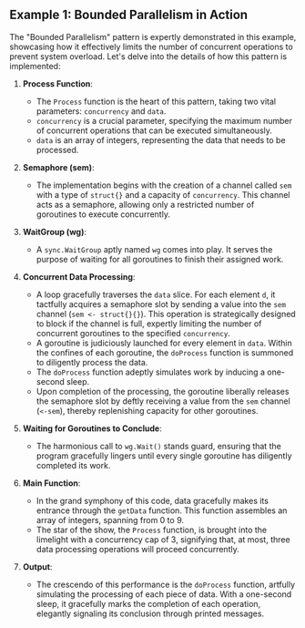 ## Example 1: Bounded Parallelism in Action

The "Bounded Parallelism" pattern is expertly demonstrated in this example, showcasing how it effectively limits the number of concurrent operations to prevent system overload. Let's delve into the details of how this pattern is implemented:

1. **Process Function**:
   - The `Process` function is the heart of this pattern, taking two vital parameters: `concurrency` and `data`.
   - `concurrency` is a crucial parameter, specifying the maximum number of concurrent operations that can be executed simultaneously.
   - `data` is an array of integers, representing the data that needs to be processed.

2. **Semaphore (sem)**:
   - The implementation begins with the creation of a channel called `sem` with a type of `struct{}` and a capacity of `concurrency`. This channel acts as a semaphore, allowing only a restricted number of goroutines to execute concurrently.

3. **WaitGroup (wg)**:
   - A `sync.WaitGroup` aptly named `wg` comes into play. It serves the purpose of waiting for all goroutines to finish their assigned work.

4. **Concurrent Data Processing**:
   - A loop gracefully traverses the `data` slice. For each element `d`, it tactfully acquires a semaphore slot by sending a value into the `sem` channel (`sem <- struct{}{}`). This operation is strategically designed to block if the channel is full, expertly limiting the number of concurrent goroutines to the specified `concurrency`.
   - A goroutine is judiciously launched for every element in `data`. Within the confines of each goroutine, the `doProcess` function is summoned to diligently process the data.
   - The `doProcess` function adeptly simulates work by inducing a one-second sleep.
   - Upon completion of the processing, the goroutine liberally releases the semaphore slot by deftly receiving a value from the `sem` channel (`<-sem`), thereby replenishing capacity for other goroutines.

5. **Waiting for Goroutines to Conclude**:
   - The harmonious call to `wg.Wait()` stands guard, ensuring that the program gracefully lingers until every single goroutine has diligently completed its work.

6. **Main Function**:
   - In the grand symphony of this code, data gracefully makes its entrance through the `getData` function. This function assembles an array of integers, spanning from 0 to 9.
   - The star of the show, the `Process` function, is brought into the limelight with a concurrency cap of 3, signifying that, at most, three data processing operations will proceed concurrently.

7. **Output**:
   - The crescendo of this performance is the `doProcess` function, artfully simulating the processing of each piece of data. With a one-second sleep, it gracefully marks the completion of each operation, elegantly signaling its conclusion through printed messages.